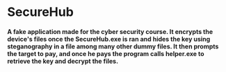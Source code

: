 # SecureHub
#### A fake application made for the cyber security course. It encrypts the device's files once the SecureHub.exe is ran and hides the key using steganography in a file among many other dummy files. It then prompts the target to pay, and once he pays the program calls helper.exe to retrieve the key and decrypt the files.
